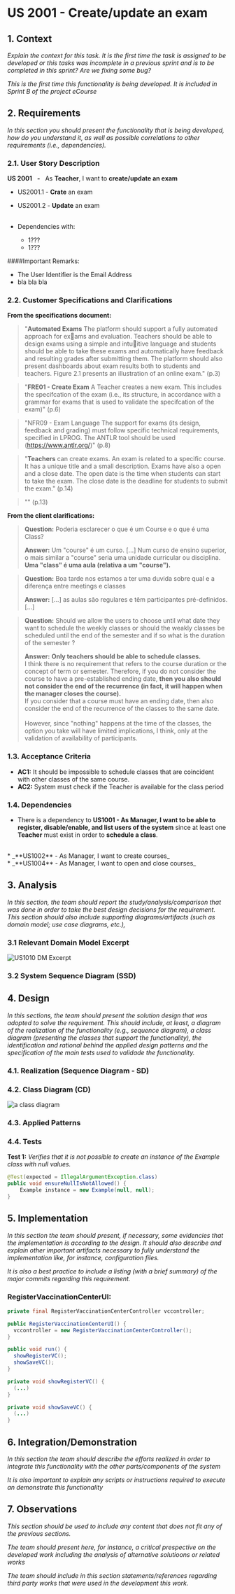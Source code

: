 # US 2001 - Create/update an exam

## 1. Context

*Explain the context for this task. It is the first time the task is assigned to be developed or this tasks was incomplete in a previous sprint and is to be completed in this sprint? Are we fixing some bug?*

*This is the first time this functionality is being developed. It is included in Sprint B of the project eCourse*

## 2. Requirements

*In this section you should present the functionality that is being developed, how do you understand it, as well as possible correlations to other requirements (i.e., dependencies).*

### 2.1. User Story Description

**US 2001** &nbsp; **-** &nbsp; As **Teacher**, I want to **create/update an exam**

- US2001.1 - **Crate** an exam 
- US2001.2 - **Update** an exam <br><br>
  
- Dependencies with:
    - 1???
    - 1???

####Important Remarks:
- The User Identifier is the Email Address
- bla bla bla


### 2.2. Customer Specifications and Clarifications


**From the specifications document:**
>"**Automated Exams** The platform should support a fully automated approach for exams and evaluation. Teachers should be able to design exams using a simple and intuitive language and students should be able to take these exams and automatically have
> feedback and resulting grades after submitting them. The platform should also present
> dashboards about exam results both to students and teachers. Figure 2.1 presents an
> illustration of an online exam." (p.3)

>"**FRE01 - Create Exam** A Teacher creates a new exam. This includes the specifcation 
> of the exam (i.e., its structure, in accordance with a grammar for exams that is used to 
> validate the specifcation of the exam)" (p.6)

>"NFR09 - Exam Language The support for exams (its design, feedback and grading)
> must follow specific technical requirements, specified in LPROG. The ANTLR tool should 
> be used (https://www.antlr.org/)" (p.8)

>"**Teachers** can create exams. An exam is related to a specific course. It has a unique title 
> and a small description. Exams have also a open and a close date. The open date is the time 
> when students can start to take the exam. The close date is the deadline for students to submit 
> the exam." (p.14)

>"" (p.13)


**From the client clarifications:**

> **Question:** Poderia esclarecer o que é um Course e o que é uma Class?
>
> **Answer:** Um "course" é um curso. [...]  Num curso de ensino superior, o mais similar a "course" seria uma unidade curricular ou disciplina. 
>             <br> **Uma "class" é uma aula (relativa a um "course").**

> **Question:** Boa tarde nos estamos a ter uma duvida sobre qual e a diferença entre meetings e classes
>
> **Answer:** [...] as aulas são regulares e têm participantes pré-definidos. [...]

> **Question:** Should we allow the users to choose until what date they want to schedule the weekly classes or should the weakly classes be scheduled until the end of the semester and if so what is the duration of the semester ?
>
> **Answer:** **Only teachers should be able to schedule classes.** 
>             <br> I think there is no requirement that refers to the course duration or the concept of term or semester. Therefore, if you do not consider the course to have a pre-established ending date, **then you also should not consider the end of the recurrence (in fact, it will happen when the manager closes the course).**
>             <br>If you consider that a course must have an ending date, then also consider the end of the recurrence of the classes to the same date. 
>             <br><br>However, since "nothing" happens at the time of the classes, the option you take will have limited implications, I think, only at the validation of availability of participants.



### 1.3. Acceptance Criteria ###

* **AC1:** It should be impossible to schedule classes that are coincident with other classes of the same course.
* **AC2:** System must check if the Teacher is available for the class period



### 1.4. Dependencies ###

* There is a dependency to **US1001 - As Manager, I want to be able to register, disable/enable, and list users of the system** since at least one **Teacher** must exist in order to **schedule a class**.
<br>
* _**US1002** - As Manager, I want to create courses_
<br>
* _**US1004** - As Manager, I want to open and close courses_


## 3. Analysis

*In this section, the team should report the study/analysis/comparison that was done in order to take the best design decisions for the requirement. This section should also include supporting diagrams/artifacts (such as domain model; use case diagrams, etc.),*

### 3.1 Relevant Domain Model Excerpt

![US1010 DM Excerpt](./DM_Excerpt_1010.svg)

### 3.2 System Sequence Diagram (SSD)



## 4. Design

*In this sections, the team should present the solution design that was adopted to solve the requirement. This should include, at least, a diagram of the realization of the functionality (e.g., sequence diagram), a class diagram (presenting the classes that support the functionality), the identification and rational behind the applied design patterns and the specification of the main tests used to validade the functionality.*


### 4.1. Realization (Sequence Diagram - SD)


### 4.2. Class Diagram (CD)

![a class diagram](class-diagram-01.svg "A Class Diagram")

### 4.3. Applied Patterns

### 4.4. Tests

**Test 1:** *Verifies that it is not possible to create an instance of the Example class with null values.*

```java
@Test(expected = IllegalArgumentException.class)
public void ensureNullIsNotAllowed() {
	Example instance = new Example(null, null);
}
```


## 5. Implementation

*In this section the team should present, if necessary, some evidencies that the implementation is according to the design. It should also describe and explain other important artifacts necessary to fully understand the implementation like, for instance, configuration files.*

*It is also a best practice to include a listing (with a brief summary) of the major commits regarding this requirement.*

### **RegisterVaccinationCenterUI:**

```java
private final RegisterVaccinationCenterController vccontroller; 

public RegisterVaccinationCenterUI() {
  vccontroller = new RegisterVaccinationCenterController();
}

public void run() {
  showRegisterVC();
  showSaveVC();
}

private void showRegisterVC() {
  (...)
}

private void showSaveVC() {
  (...)
}
```

## 6. Integration/Demonstration

*In this section the team should describe the efforts realized in order to integrate this functionality with the other parts/components of the system*

*It is also important to explain any scripts or instructions required to execute an demonstrate this functionality*

## 7. Observations

*This section should be used to include any content that does not fit any of the previous sections.*

*The team should present here, for instance, a critical prespective on the developed work including the analysis of alternative solutioons or related works*

*The team should include in this section statements/references regarding third party works that were used in the development this work.*